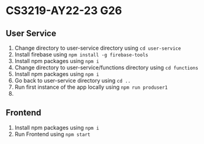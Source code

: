 # CS3219-AY22-23 G26

## User Service
1. Change directory to user-service directory using `cd user-service`
2. Install firebase using `npm install -g firebase-tools`
3. Install npm packages using `npm i`
4. Change directory to user-service/functions directory using `cd functions`
5. Install npm packages using `npm i`
6. Go back to user-service directory using `cd ..`
7. Run first instance of the app locally using `npm run produser1`
8. 

## Frontend
1. Install npm packages using `npm i`
2. Run Frontend using `npm start`
